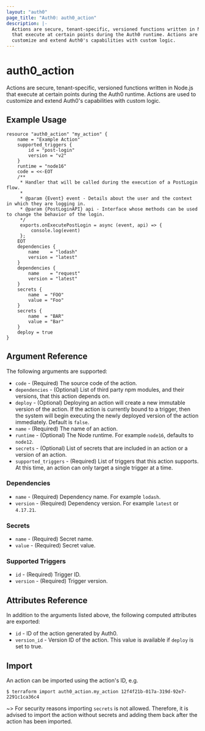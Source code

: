 ```yaml
---
layout: "auth0"
page_title: "Auth0: auth0_action"
description: |-
  Actions are secure, tenant-specific, versioned functions written in Node.js 
  that execute at certain points during the Auth0 runtime. Actions are used to
  customize and extend Auth0's capabilities with custom logic.
---
```


# auth0_action

Actions are secure, tenant-specific, versioned functions written in Node.js that
execute at certain points during the Auth0 runtime. Actions are used to
customize and extend Auth0's capabilities with custom logic.

## Example Usage

```hcl
resource "auth0_action" "my_action" {
	name = "Example Action"
	supported_triggers {
		id = "post-login"
		version = "v2"
	}
	runtime = "node16"
	code = <<-EOT
	/**
	 * Handler that will be called during the execution of a PostLogin flow.
	 *
	 * @param {Event} event - Details about the user and the context in which they are logging in.
	 * @param {PostLoginAPI} api - Interface whose methods can be used to change the behavior of the login.
	 */
	 exports.onExecutePostLogin = async (event, api) => {
		 console.log(event)
	 };
	EOT
	dependencies {
		name    = "lodash"
		version = "latest"
	}
	dependencies {
		name    = "request"
		version = "latest"
	}
	secrets {
		name  = "FOO"
		value = "Foo"
	}
	secrets {
		name  = "BAR"
		value = "Bar"
	}
	deploy = true
}
```

## Argument Reference

The following arguments are supported:

* `code` - (Required) The source code of the action.
* `dependencies` - (Optional) List of third party npm modules, and their versions, that this action depends on.
* `deploy` - (Optional) Deploying an action will create a new immutable version of the action.
If the action is currently bound to a trigger, then the system will begin executing the newly deployed version of the
action immediately. Default is `false`.
* `name` - (Required) The name of an action.
* `runtime` - (Optional) The Node runtime. For example `node16`, defaults to `node12`.
* `secrets` - (Optional) List of secrets that are included in an action or a version of an action.
* `supported_triggers` - (Required) List of triggers that this action supports. At this time, an action can only target
a single trigger at a time.

### Dependencies

* `name` - (Required) Dependency name. For example `lodash`.
* `version` - (Required) Dependency version. For example `latest` or `4.17.21`.

### Secrets

* `name` - (Required) Secret name.
* `value` - (Required) Secret value.

### Supported Triggers

* `id` - (Required) Trigger ID.
* `version` - (Required) Trigger version.


## Attributes Reference

In addition to the arguments listed above, the following computed attributes are exported:

* `id` - ID of the action generated by Auth0.
* `version_id` - Version ID of the action. This value is available if `deploy` is set to true.

## Import

An action can be imported using the action's ID, e.g. 

```
$ terraform import auth0_action.my_action 12f4f21b-017a-319d-92e7-2291c1ca36c4
```

~> For security reasons importing `secrets` is not allowed. Therefore, it is advised to import the action without
secrets and adding them back after the action has been imported.
